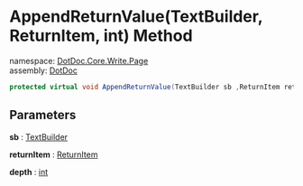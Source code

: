 ﻿# AppendReturnValue\(TextBuilder, ReturnItem, int\) Method

namespace: [DotDoc\.Core\.Write\.Page](../../DotDoc.Core.Write.Page.md)<br />
assembly: [DotDoc](../../../DotDoc.md)



```csharp
protected virtual void AppendReturnValue(TextBuilder sb ,ReturnItem returnItem ,int depth = 2);
```

## Parameters

__sb__ : [TextBuilder](../../../DotDoc/DotDoc.Core.Write/TextBuilder.md)



__returnItem__ : [ReturnItem](../../../DotDoc/DotDoc.Core.Models/ReturnItem.md)



__depth__ : [int](https://docs.microsoft.com/dotnet/api/System.Int32)




